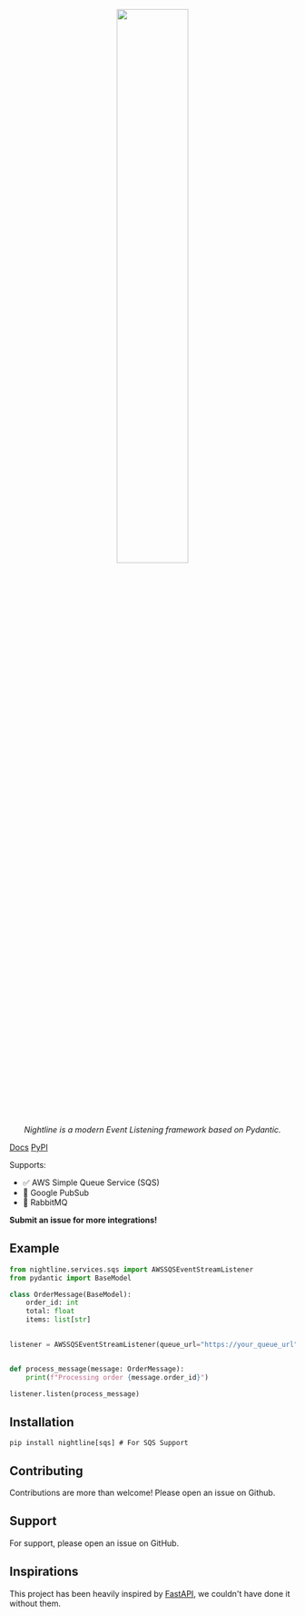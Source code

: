 
<p align="center">
    <img src="docs/assets/logo.png" width="50%">
</p>
<p align="center">
    <i>Nightline is a modern Event Listening framework based on Pydantic.</i>
</p>

[Docs](https://dref360.github.io/nightline/) [PyPI](https://pypi.org/project/nightline/)

Supports:
* ✅ AWS Simple Queue Service (SQS)
* 🚧 Google PubSub
* 🚧 RabbitMQ

**Submit an issue for more integrations!**

## Example

```python
from nightline.services.sqs import AWSSQSEventStreamListener
from pydantic import BaseModel

class OrderMessage(BaseModel):
    order_id: int
    total: float
    items: list[str]
    

listener = AWSSQSEventStreamListener(queue_url="https://your_queue_url")


def process_message(message: OrderMessage):
    print(f"Processing order {message.order_id}")

listener.listen(process_message)
```

## Installation

```
pip install nightline[sqs] # For SQS Support
```

## Contributing

Contributions are more than welcome! Please open an issue on Github.

## Support

For support, please open an issue on GitHub.

## Inspirations

This project has been heavily inspired by [FastAPI](https://fastapi.tiangolo.com/), we couldn't have done it without them.
